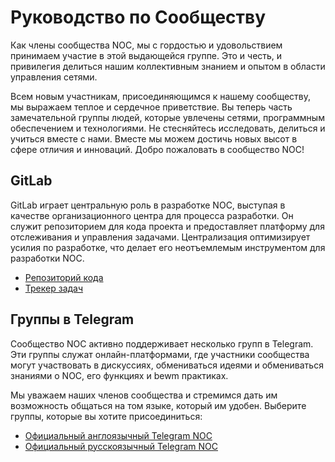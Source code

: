 # Руководство по Сообществу

Как члены сообщества NOC, мы с гордостью и удовольствием принимаем участие в этой выдающейся группе. Это и честь, и привилегия делиться нашим коллективным знанием и опытом в области управления сетями.

Всем новым участникам, присоединяющимся к нашему сообществу, мы выражаем теплое и сердечное приветствие. Вы теперь часть замечательной группы людей, которые увлечены сетями, программным обеспечением и технологиями. Не стесняйтесь исследовать, делиться и учиться вместе с нами. Вместе мы можем достичь новых высот в сфере отличия и инноваций. Добро пожаловать в сообщество NOC!

## GitLab

GitLab играет центральную роль в разработке NOC, выступая в качестве организационного центра для процесса разработки. Он служит репозиторием для кода проекта и предоставляет платформу для отслеживания и управления задачами. Централизация оптимизирует усилия по разработке, что делает его неотъемлемым инструментом для разработки NOC.

* [Репозиторий кода](https://code.getnoc.com/noc/noc/-/tree/master)
* [Трекер задач](https://code.getnoc.com/noc/noc/-/issues)

## Группы в Telegram

Сообщество NOC активно поддерживает несколько групп в Telegram. Эти группы служат онлайн-платформами, где участники сообщества могут участвовать в дискуссиях, обмениваться идеями и обмениваться знаниями о NOC, его функциях и bewm практиках.

Мы уважаем наших членов сообщества и стремимся дать им возможность общаться на том языке, который им удобен. Выберите группы, которые вы хотите присоединиться:

* [Официальный англоязычный Telegram NOC](tg-en.md)
* [Официальный русскоязычный Telegram NOC](tg-ru.md)
